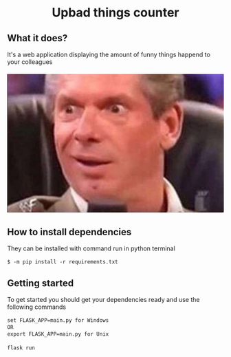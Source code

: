 <h1 align="center">Upbad things counter</h1>

## What it does?
It's a web application displaying the amount of funny things happend to your colleagues


<h4 align="center">
  <img alt="insert here program appearance" src="Example.jpg">
</h4>


## How to install dependencies
They can be installed with command run in python terminal

	$ -m pip install -r requirements.txt

## Getting started
To get started you should get your dependencies ready and use the following commands

	set FLASK_APP=main.py for Windows
	OR
	export FLASK_APP=main.py for Unix
	
	flask run


